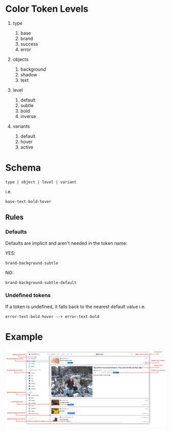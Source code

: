 # Color Token Levels
1. type
   1. base
   1. brand
   1. success
   1. error
 
1. objects
   1. background
   1. shadow
   1. text

1. level
   1. default
   1. subtle
   1. bold
   1. inverse

1. variants
   1. default
   1. hover
   1. active

    
# Schema

    type | object | level | variant

i.e.

    base-text-bold-hover

## Rules
### Defaults
Defaults are implicit and aren't needed in the token name:

YES: 

    brand-background-subtle

NO:  

    brand-background-subtle-default

### Undefined tokens
If a token is undefined, it falls back to the nearest default value
i.e.

    error-text-bold-hover --> error-text-bold

# Example
![Token Example](/docs/tokens/tokens.png)